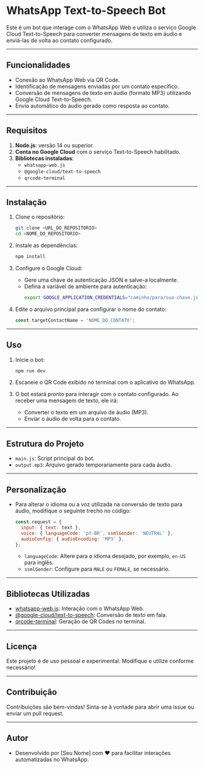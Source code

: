 # WhatsApp Text-to-Speech Bot

Este é um bot que interage com o WhatsApp Web e utiliza o serviço Google Cloud Text-to-Speech para converter mensagens de texto em áudio e enviá-las de volta ao contato configurado.

---

## **Funcionalidades**
- Conexão ao WhatsApp Web via QR Code.
- Identificação de mensagens enviadas por um contato específico.
- Conversão de mensagens de texto em áudio (formato MP3) utilizando Google Cloud Text-to-Speech.
- Envio automático do áudio gerado como resposta ao contato.

---

## **Requisitos**

1. **Node.js**: versão 14 ou superior.
2. **Conta no Google Cloud** com o serviço Text-to-Speech habilitado.
3. **Bibliotecas instaladas**:
   - `whatsapp-web.js`
   - `@google-cloud/text-to-speech`
   - `qrcode-terminal`

---

## **Instalação**

1. Clone o repositório:
   ```bash
   git clone <URL_DO_REPOSITORIO>
   cd <NOME_DO_REPOSITORIO>
   ```

2. Instale as dependências:
   ```bash
   npm install
   ```

3. Configure o Google Cloud:
   - Gere uma chave de autenticação JSON e salve-a localmente.
   - Defina a variável de ambiente para autenticação:
     ```bash
     export GOOGLE_APPLICATION_CREDENTIALS="caminho/para/sua-chave.json"
     ```

4. Edite o arquivo principal para configurar o nome do contato:
   ```javascript
   const targetContactName = 'NOME_DO_CONTATO';
   ```

---

## **Uso**

1. Inicie o bot:
   ```bash
   npm run dev
   ```

2. Escaneie o QR Code exibido no terminal com o aplicativo do WhatsApp.

3. O bot estará pronto para interagir com o contato configurado. Ao receber uma mensagem de texto, ele irá:
   - Converter o texto em um arquivo de áudio (MP3).
   - Enviar o áudio de volta para o contato.

---

## **Estrutura do Projeto**

- `main.js`: Script principal do bot.
- `output.mp3`: Arquivo gerado temporariamente para cada áudio.

---

## **Personalização**

- Para alterar o idioma ou a voz utilizada na conversão de texto para áudio, modifique o seguinte trecho no código:
  ```javascript
  const request = {
    input: { text: text },
    voice: { languageCode: 'pt-BR', ssmlGender: 'NEUTRAL' },
    audioConfig: { audioEncoding: 'MP3' },
  };
  ```
  - `languageCode`: Altere para o idioma desejado, por exemplo, `en-US` para inglês.
  - `ssmlGender`: Configure para `MALE` ou `FEMALE`, se necessário.

---

## **Bibliotecas Utilizadas**

- [whatsapp-web.js](https://github.com/pedroslopez/whatsapp-web.js): Interação com o WhatsApp Web.
- [@google-cloud/text-to-speech](https://cloud.google.com/text-to-speech): Conversão de texto em fala.
- [qrcode-terminal](https://github.com/gtanner/qrcode-terminal): Geração de QR Codes no terminal.

---

## **Licença**

Este projeto é de uso pessoal e experimental. Modifique e utilize conforme necessário!

---

## **Contribuição**

Contribuições são bem-vindas! Sinta-se à vontade para abrir uma issue ou enviar um pull request.

---

## **Autor**

- Desenvolvido por [Seu Nome] com ❤️ para facilitar interações automatizadas no WhatsApp.

